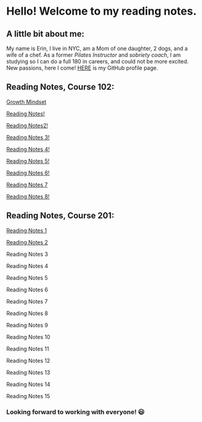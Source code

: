 # Hello! Welcome to my reading notes.

## A little bit about me:

 My name is Erin, I live in NYC, am a Mom of one daughter, 2 dogs, and a wife of a chef. As a former *Pilates Instructor* and *sobriety coach*, I am studying so I can do a full 180 in careers, and could not be more excited. New passions, here I come! [HERE](https://github.com/ErinRanta) is my GitHub profile page.
 
 ## Reading Notes, Course 102:
 
[Growth Mindset](Growth-Mindset.md)

[Reading Notes!](reading-notes2.md)

[Reading Notes2!](RNotes#2.md)

[Reading Notes 3!](Reading-Notes3.md)

[Reading Notes 4!](Reading-Notes4.md)

[Reading Notes 5!](Reading-Notes5.md)

[Reading Notes 6!](Reading-Notes6.md)

[Reading Notes 7](Reading-Notes7.md)

[Reading Notes 8!](Reading-Notes8.md)

## Reading Notes, Course 201:

[Reading Notes 1](RN2011.md)           

[Reading Notes 2](RN2012.md)          

Reading Notes 3          

Reading Notes 4

Reading Notes 5         

Reading Notes 6          

Reading Notes 7           

Reading Notes 8          
           
Reading Notes 9           
           
Reading Notes 10

Reading Notes 11

Reading Notes 12

Reading Notes 13

Reading Notes 14
           
Reading Notes 15
           
           
          











### Looking forward to working with everyone! 😃






